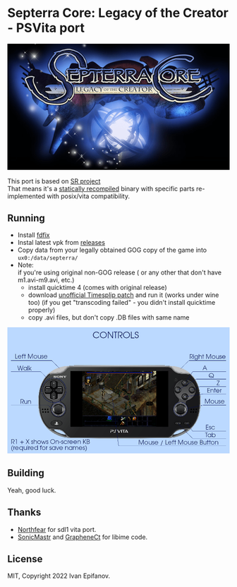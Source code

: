 # Septerra Core: Legacy of the Creator - PSVita port

![Screenshot](https://raw.githubusercontent.com/isage/septerra-core-vita/master/sce_sys/pic0.png)

This port is based on [SR project](https://github.com/M-HT/SR)  
That means it's a [statically recompiled](https://en.wikipedia.org/wiki/Binary_translation) binary with specific parts re-implemented with posix/vita compatibility.


## Running

* Install [fdfix](https://github.com/TheOfficialFloW/FdFix)
* Instal latest vpk from [releases](https://github.com/isage/septerra-core-vita/releases)
* Copy data from your legally obtained GOG copy of the game into `ux0:/data/septerra/`
* Note:  
  if you're using original non-GOG release ( or any other that don't have m1.avi-m9.avi, etc.)
  * install quicktime 4 (comes with original release)
  * download [unofficial Timesplip patch](http://timeslip.users.sourceforge.net/current/sc_patch.exe) and run it (works under wine too) (if you get "transcoding failed" - you didn't install quicktime properly)
  * copy .avi files, but don't copy .DB files with same name

![Controls](https://raw.githubusercontent.com/isage/septerra-core-vita/master/sce_sys/manual/001.png)

## Building

Yeah, good luck.

## Thanks

* [Northfear](https://github.com/Northfear) for sdl1 vita port.
* [SonicMastr](https://github.com/SonicMastr) and [GrapheneCt](https://github.com/GrapheneCt) for libime code.

## License

MIT, Copyright 2022 Ivan Epifanov.